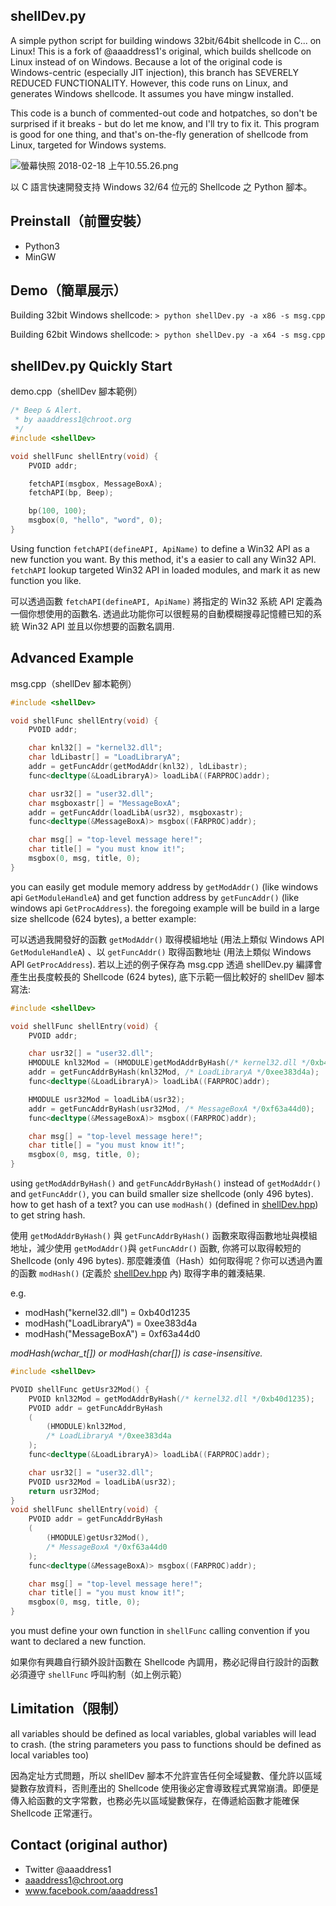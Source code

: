 
## shellDev.py

A simple python script for building windows 32bit/64bit shellcode in C... on Linux!
This is a fork of @aaaddress1's original, which builds shellcode on Linux instead of on Windows. 
Because a lot of the original code is Windows-centric (especially JIT injection), this branch has SEVERELY REDUCED FUNCTIONALITY. 
However, this code runs on Linux, and generates Windows shellcode. It assumes you have mingw installed. 

This code is a bunch of commented-out code and hotpatches, so don't be surprised if it breaks - but do let me know, and I'll try to fix it. 
This program is good for one thing, and that's on-the-fly generation of shellcode from Linux, targeted for Windows systems. 

![螢幕快照 2018-02-18 上午10.55.26.png](resources/2021demo.png)

以 C 語言快速開發支持 Windows 32/64 位元的 Shellcode 之 Python 腳本。

## Preinstall（前置安裝）
* Python3
* MinGW

## Demo（簡單展示）

Building 32bit Windows shellcode:
`> python shellDev.py -a x86 -s msg.cpp`

Building 62bit Windows shellcode:
`> python shellDev.py -a x64 -s msg.cpp`


## shellDev.py Quickly Start 

demo.cpp（shellDev 腳本範例）

```c
/* Beep & Alert.
 * by aaaddress1@chroot.org
 */
#include <shellDev>

void shellFunc shellEntry(void) {
    PVOID addr;

	fetchAPI(msgbox, MessageBoxA);
	fetchAPI(bp, Beep);

	bp(100, 100);
	msgbox(0, "hello", "word", 0);
}
```
Using function `fetchAPI(defineAPI, ApiName)` to define a Win32 API as a new function you want. By this method, it's a easier to call any Win32 API. `fetchAPI` lookup targeted Win32 API in loaded modules, and mark it as new function you like.

可以透過函數 `fetchAPI(defineAPI, ApiName)` 將指定的 Win32 系統 API 定義為一個你想使用的函數名. 透過此功能你可以很輕易的自動模糊搜尋記憶體已知的系統 Win32 API 並且以你想要的函數名調用.

## Advanced Example

msg.cpp（shellDev 腳本範例）

```cpp
#include <shellDev>

void shellFunc shellEntry(void) {
    PVOID addr;

    char knl32[] = "kernel32.dll";
    char ldLibastr[] = "LoadLibraryA";
    addr = getFuncAddr(getModAddr(knl32), ldLibastr);
    func<decltype(&LoadLibraryA)> loadLibA((FARPROC)addr);

    char usr32[] = "user32.dll";
    char msgboxastr[] = "MessageBoxA";
    addr = getFuncAddr(loadLibA(usr32), msgboxastr);
    func<decltype(&MessageBoxA)> msgbox((FARPROC)addr);

    char msg[] = "top-level message here!";
    char title[] = "you must know it!";
    msgbox(0, msg, title, 0);
}
```

you can easily get module memory address by `getModAddr()` (like windows api `GetModuleHandleA`) and get function address by `getFuncAddr()` (like windows api `GetProcAddress`). the foregoing example will be build in a large size shellcode (624 bytes), a better example:


可以透過我開發好的函數 `getModAddr()` 取得模組地址 (用法上類似 Windows API `GetModuleHandleA`) 、以 `getFuncAddr()` 取得函數地址 (用法上類似 Windows API `GetProcAddress`). 若以上述的例子保存為 msg.cpp 透過 shellDev.py 編譯會產生出長度較長的 Shellcode (624 bytes), 底下示範一個比較好的 shellDev 腳本寫法:

```cpp
#include <shellDev>

void shellFunc shellEntry(void) {
	PVOID addr;

	char usr32[] = "user32.dll";
	HMODULE knl32Mod = (HMODULE)getModAddrByHash(/* kernel32.dll */0xb40d1235);
	addr = getFuncAddrByHash(knl32Mod, /* LoadLibraryA */0xee383d4a);
	func<decltype(&LoadLibraryA)> loadLibA((FARPROC)addr);

	HMODULE usr32Mod = loadLibA(usr32); 
	addr = getFuncAddrByHash(usr32Mod, /* MessageBoxA */0xf63a44d0);
	func<decltype(&MessageBoxA)> msgbox((FARPROC)addr);

	char msg[] = "top-level message here!";
	char title[] = "you must know it!";
	msgbox(0, msg, title, 0);
}
```

using `getModAddrByHash()` and `getFuncAddrByHash()` instead of `getModAddr()` and `getFuncAddr()`, you can build smaller size shellcode (only 496 bytes). how to get hash of a text? you can use `modHash()` (defined in [shellDev.hpp](shellDev.hpp)) to get string hash.

使用 `getModAddrByHash()` 與 `getFuncAddrByHash()` 函數來取得函數地址與模組地址，減少使用 `getModAddr()`與 `getFuncAddr()` 函數, 你將可以取得較短的 Shellcode (only 496 bytes). 那麼雜湊值（Hash）如何取得呢？你可以透過內置的函數 `modHash()` (定義於 [shellDev.hpp](https://github.com/aaaddress1/shellDev.py/blob/master/shellDev.hpp) 內) 取得字串的雜湊結果.

e.g. 
* modHash("kernel32.dll") = 0xb40d1235
* modHash("LoadLibraryA") = 0xee383d4a
* modHash("MessageBoxA") = 0xf63a44d0

*modHash(wchar_t[]) or modHash(char[]) is case-insensitive.*

```cpp
#include <shellDev>

PVOID shellFunc getUsr32Mod() {
	PVOID knl32Mod = getModAddrByHash(/* kernel32.dll */0xb40d1235);
	PVOID addr = getFuncAddrByHash
	(
		(HMODULE)knl32Mod, 
		/* LoadLibraryA */0xee383d4a
	);
	func<decltype(&LoadLibraryA)> loadLibA((FARPROC)addr);

	char usr32[] = "user32.dll";
	PVOID usr32Mod = loadLibA(usr32); 
	return usr32Mod;
}
void shellFunc shellEntry(void) {
	PVOID addr = getFuncAddrByHash
	(
		(HMODULE)getUsr32Mod(),
		/* MessageBoxA */0xf63a44d0
	);
	func<decltype(&MessageBoxA)> msgbox((FARPROC)addr);

	char msg[] = "top-level message here!";
	char title[] = "you must know it!";
	msgbox(0, msg, title, 0);
}
```

you must define your own function in `shellFunc` calling convention if you want to declared a new function.

如果你有興趣自行額外設計函數在 Shellcode 內調用，務必記得自行設計的函數必須遵守 `shellFunc` 呼叫約制（如上例示範）

## Limitation（限制）

all variables should be defined as local variables, global variables will lead to crash. (the string parameters you pass to functions should be defined as local variables too)

因為定址方式問題，所以 shellDev 腳本不允許宣告任何全域變數、僅允許以區域變數存放資料，否則產出的 Shellcode 使用後必定會導致程式異常崩潰。即便是傳入給函數的文字常數，也務必先以區域變數保存，在傳遞給函數才能確保 Shellcode 正常運行。

## Contact (original author)

* Twitter @aaaddress1
* aaaddress1@chroot.org
* www.facebook.com/aaaddress1
